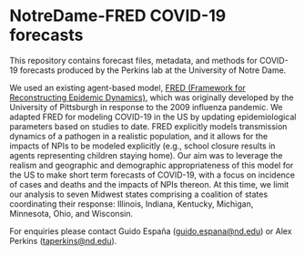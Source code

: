 ﻿# NotreDame-FRED COVID-19 forecasts

This repository contains forecast files, metadata, and methods for COVID-19 forecasts produced by the Perkins lab at the University of Notre Dame.

We used an existing agent-based model, [FRED (Framework for Reconstructing Epidemic Dynamics)](https://fred.publichealth.pitt.edu/), which was originally developed by the University of Pittsburgh in response to the 2009 influenza pandemic. We adapted FRED for modeling COVID-19 in the US by updating epidemiological parameters based on studies to date. FRED explicitly models transmission dynamics of a pathogen in a realistic population, and it allows for the impacts of NPIs to be modeled explicitly (e.g., school closure results in agents representing children staying home). Our aim was to leverage the realism and geographic and demographic appropriateness of this model for the US to make short term forecasts of COVID-19, with a focus on incidence of cases and deaths and the impacts of NPIs thereon. At this time, we limit our analysis to seven Midwest states comprising a coalition of states coordinating their response: Illinois, Indiana, Kentucky, Michigan, Minnesota, Ohio, and Wisconsin.


For enquiries please contact Guido España (<guido.espana@nd.edu>) or Alex Perkins (<taperkins@nd.edu>).